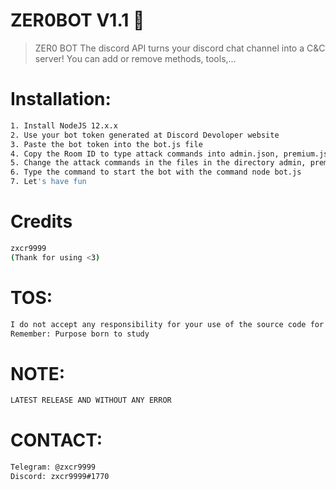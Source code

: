 # ZER0BOT V1.1 🐐
> ZER0 BOT The discord API turns your discord chat channel into a C&C server!
> You can add or remove methods, tools,...

# Installation:
```sh
1. Install NodeJS 12.x.x
2. Use your bot token generated at Discord Devoloper website
3. Paste the bot token into the bot.js file
4. Copy the Room ID to type attack commands into admin.json, premium.json, ayarlar.json
5. Change the attack commands in the files in the directory admin, premiums, attacks
6. Type the command to start the bot with the command node bot.js
7. Let's have fun
```

# Credits
```sh
zxcr9999
(Thank for using <3)
```

# TOS:
```sh
I do not accept any responsibility for your use of the source code for any purpose
Remember: Purpose born to study
```

# NOTE:
```sh
LATEST RELEASE AND WITHOUT ANY ERROR
```

# CONTACT:
```sh
Telegram: @zxcr9999
Discord: zxcr9999#1770
```
